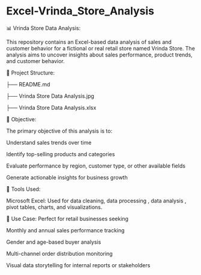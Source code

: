 # Excel-Vrinda_Store_Analysis
📊 Vrinda Store Data Analysis:

This repository contains an Excel-based data analysis of sales and customer behavior for a fictional or real retail store named Vrinda Store. The analysis aims to uncover insights about sales performance, product trends, and customer behavior.

📁 Project Structure:

├── README.md 

├── Vrinda Store Data Analysis.jpg

├── Vrinda Store Data Analysis.xlsx                         


📌 Objective:

The primary objective of this analysis is to:

Understand sales trends over time

Identify top-selling products and categories

Evaluate performance by region, customer type, or other available fields

Generate actionable insights for business growth

🧮 Tools Used:

Microsoft Excel:
Used for data cleaning, data processing , data analysis , pivot tables, charts, and visualizations.

📌 Use Case:
Perfect for retail businesses seeking

Monthly and annual sales performance tracking

Gender and age-based buyer analysis

Multi-channel order distribution monitoring

Visual data storytelling for internal reports or stakeholders
